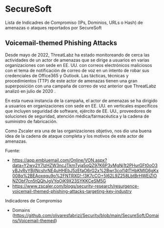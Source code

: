 # SecureSoft
Lista de Indicadres de Compromiso (IPs, Dominios, URLs o Hash) de amenazas o ataques reportados por SecureSoft

Voicemail-themed Phishing Attacks
-------
Desde mayo de 2022, ThreatLabz ha estado monitoreando de cerca las actividades de un actor de amenazas que se dirige a usuarios en varias organizaciones con sede en EE. UU. con correos electrónicos maliciosos con el tema de notificación de correo de voz en un intento de robar sus credenciales de Office365 y Outlook. Las tácticas, técnicas y procedimientos (TTP) de este actor de amenazas tienen una gran superposición con una campaña de correo de voz anterior que ThreatLabz analizó en julio de 2020 .

En esta nueva instancia de la campaña, el actor de amenazas se ha dirigido a usuarios en organizaciones con sede en EE. UU. en verticales específicos que incluyen seguridad de software, ejército de EE. UU., proveedores de soluciones de seguridad, atención médica/farmacéutica y la cadena de suministro de fabricación.

Como Zscaler era una de las organizaciones objetivo, nos dio una buena idea de la cadena de ataque completa y los motivos de este actor de amenazas.

Fuente:
- https://app.embluemail.com/Online/VON.aspx?data=Y2wy2Y7lzHZW3ncJTkmTyja5oQZ97K6P3yMgNj1t2PHurGFt0oO3yBJvRyYBjINcshrNE4uHHEbJ5zEfaO6rG2x%2Bwr3col14tTHbKMlG6gKx008q%2BEAoxqqu9o%2FNTRXG!-!3K7cCO+5l62L9Z258LbtBrHWEiZlONZObf7cn5tQQhJgVYqOjK9X23SYKKCeSM5G
- https://www.zscaler.com/blogs/security-research/resurgence-voicemail-themed-phishing-attacks-targeting-key-industry

Indicadores de Compromiso
- Domains (https://github.com/olivaresfabrizi/Security/blob/main/SecureSoft/Domains/Voicemail-themed)

